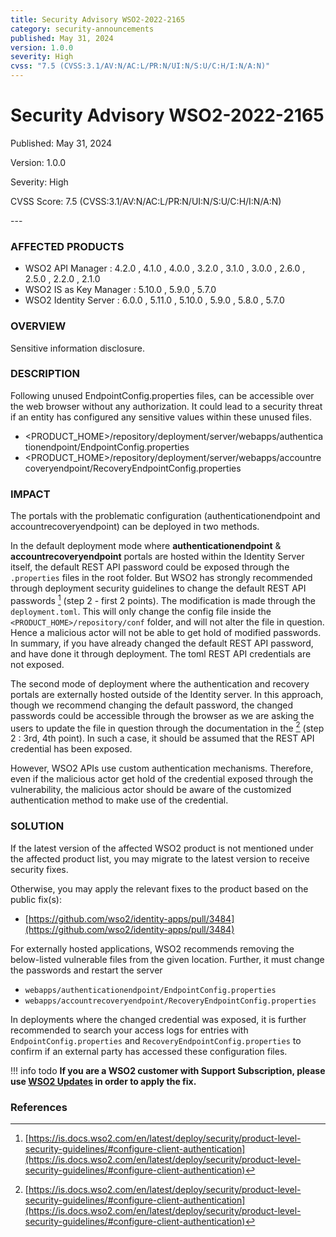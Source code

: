 ```yaml
---
title: Security Advisory WSO2-2022-2165
category: security-announcements
published: May 31, 2024
version: 1.0.0
severity: High
cvss: "7.5 (CVSS:3.1/AV:N/AC:L/PR:N/UI:N/S:U/C:H/I:N/A:N)"
---
```


# Security Advisory WSO2-2022-2165

<p class="doc-info">Published: May 31, 2024</p>
<p class="doc-info">Version: 1.0.0</p>
<p class="doc-info">Severity: High</p>
<p class="doc-info">CVSS Score: 7.5 (CVSS:3.1/AV:N/AC:L/PR:N/UI:N/S:U/C:H/I:N/A:N)</p>
---

### AFFECTED PRODUCTS
* WSO2 API Manager : 4.2.0 , 4.1.0 , 4.0.0 , 3.2.0 , 3.1.0 , 3.0.0 , 2.6.0 , 2.5.0 , 2.2.0 , 2.1.0
* WSO2 IS as Key Manager : 5.10.0 , 5.9.0 , 5.7.0
* WSO2 Identity Server : 6.0.0 , 5.11.0 , 5.10.0 , 5.9.0 , 5.8.0 , 5.7.0


### OVERVIEW
Sensitive information disclosure.

### DESCRIPTION
Following unused EndpointConfig.properties files, can be accessible over the web browser without any authorization. It could lead to a security threat if an entity has configured any sensitive values within these unused files.

- <PRODUCT_HOME\>/repository/deployment/server/webapps/authenticationendpoint/EndpointConfig.properties
- <PRODUCT_HOME\>/repository/deployment/server/webapps/accountrecoveryendpoint/RecoveryEndpointConfig.properties


### IMPACT
The portals with the problematic configuration (authenticationendpoint and accountrecoveryendpoint) can be deployed in two methods.

In the default deployment mode where **authenticationendpoint** & **accountrecoveryendpoint** portals are hosted within the Identity Server itself, the default REST API password could be exposed through the `.properties` files in the root folder. But WSO2 has strongly recommended through deployment security guidelines to change the default REST API passwords [^1] (step 2 - first 2 points). The modification is made through the `deployment.toml`. This will only change the config file inside the `<PRODUCT_HOME>/repository/conf` folder, and will not alter the file in question. Hence a malicious actor will not be able to get hold of modified passwords. In summary, if you have already changed the default REST API password, and have done it through deployment. The toml REST API credentials are not exposed.

The second mode of deployment where the authentication and recovery portals are externally hosted outside of the Identity server. In this approach, though we recommend changing the default password, the changed passwords could be accessible through the browser as we are asking the users to update the file in question through the documentation in the [^1] (step 2 : 3rd, 4th point). In such a case, it should be assumed that the REST API credential has been exposed.

However, WSO2 APIs use custom authentication mechanisms. Therefore, even if the malicious actor get hold of the credential exposed through the vulnerability, the malicious actor should be aware of the customized authentication method to make use of the credential.



### SOLUTION
If the latest version of the affected WSO2 product is not mentioned under the affected product list, you may migrate to the latest version to receive security fixes.

Otherwise, you may apply the relevant fixes to the product based on the public fix(s):

* [https://github.com/wso2/identity-apps/pull/3484](https://github.com/wso2/identity-apps/pull/3484)

For externally hosted applications, WSO2 recommends removing the below-listed vulnerable files from the given location. Further, it must change the passwords and restart the server

- `webapps/authenticationendpoint/EndpointConfig.properties`
- `webapps/accountrecoveryendpoint/RecoveryEndpointConfig.properties`
  
In deployments where the changed credential was exposed, it is further recommended to search your access logs for entries with `EndpointConfig.properties` and `RecoveryEndpointConfig.properties` to confirm if an external party has accessed these configuration files.

!!! info todo
    **If you are a WSO2 customer with Support Subscription, please use [WSO2 Updates](https://wso2.com/updates/) in order to apply the fix.**
    

### References
[^1]: [https://is.docs.wso2.com/en/latest/deploy/security/product-level-security-guidelines/#configure-client-authentication](https://is.docs.wso2.com/en/latest/deploy/security/product-level-security-guidelines/#configure-client-authentication)
